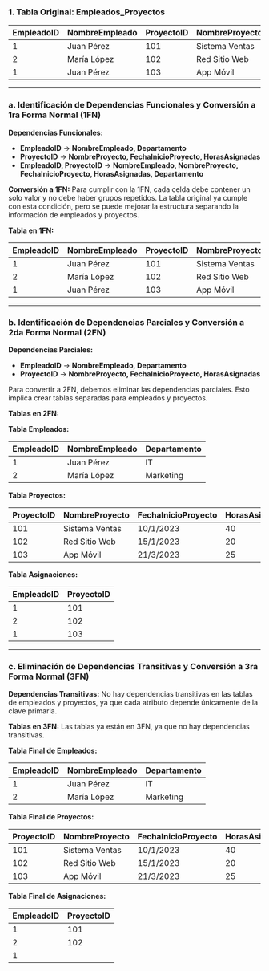 ### 1. Tabla Original: Empleados_Proyectos

| EmpleadoID | NombreEmpleado | ProyectoID | NombreProyecto | FechaInicioProyecto | HorasAsignadas | Departamento |
|------------|----------------|------------|----------------|---------------------|----------------|--------------|
| 1          | Juan Pérez     | 101        | Sistema Ventas | 10/1/2023           | 40             | IT           |
| 2          | María López    | 102        | Red Sitio Web  | 15/1/2023           | 20             | Marketing    |
| 1          | Juan Pérez     | 103        | App Móvil      | 21/3/2023           | 25             | IT           |

---

### a. Identificación de Dependencias Funcionales y Conversión a 1ra Forma Normal (1FN)

**Dependencias Funcionales:**
- **EmpleadoID** → **NombreEmpleado, Departamento**
- **ProyectoID** → **NombreProyecto, FechaInicioProyecto, HorasAsignadas**
- **EmpleadoID, ProyectoID** → **NombreEmpleado, NombreProyecto, FechaInicioProyecto, HorasAsignadas, Departamento**

**Conversión a 1FN:**
Para cumplir con la 1FN, cada celda debe contener un solo valor y no debe haber grupos repetidos. La tabla original ya cumple con esta condición, pero se puede mejorar la estructura separando la información de empleados y proyectos.

**Tabla en 1FN:**

| EmpleadoID | NombreEmpleado | ProyectoID | NombreProyecto | FechaInicioProyecto | HorasAsignadas | Departamento |
|------------|----------------|------------|----------------|---------------------|----------------|--------------|
| 1          | Juan Pérez     | 101        | Sistema Ventas | 10/1/2023           | 40             | IT           |
| 2          | María López    | 102        | Red Sitio Web  | 15/1/2023           | 20             | Marketing    |
| 1          | Juan Pérez     | 103        | App Móvil      | 21/3/2023           | 25             | IT           |

---

### b. Identificación de Dependencias Parciales y Conversión a 2da Forma Normal (2FN)

**Dependencias Parciales:**
- **EmpleadoID** → **NombreEmpleado, Departamento**
- **ProyectoID** → **NombreProyecto, FechaInicioProyecto, HorasAsignadas**

Para convertir a 2FN, debemos eliminar las dependencias parciales. Esto implica crear tablas separadas para empleados y proyectos.

**Tablas en 2FN:**

**Tabla Empleados:**

| EmpleadoID | NombreEmpleado | Departamento |
|------------|----------------|--------------|
| 1          | Juan Pérez     | IT           |
| 2          | María López    | Marketing    |

**Tabla Proyectos:**

| ProyectoID | NombreProyecto | FechaInicioProyecto | HorasAsignadas |
|------------|----------------|---------------------|----------------|
| 101        | Sistema Ventas | 10/1/2023           | 40             |
| 102        | Red Sitio Web  | 15/1/2023           | 20             |
| 103        | App Móvil      | 21/3/2023           | 25             |

**Tabla Asignaciones:**

| EmpleadoID | ProyectoID |
|------------|------------|
| 1          | 101        |
| 2          | 102        |
| 1          | 103        |

---

### c. Eliminación de Dependencias Transitivas y Conversión a 3ra Forma Normal (3FN)

**Dependencias Transitivas:**
No hay dependencias transitivas en las tablas de empleados y proyectos, ya que cada atributo depende únicamente de la clave primaria.

**Tablas en 3FN:**
Las tablas ya están en 3FN, ya que no hay dependencias transitivas.

**Tabla Final de Empleados:**

| EmpleadoID | NombreEmpleado | Departamento |
|------------|----------------|--------------|
| 1          | Juan Pérez     | IT           |
| 2          | María López    | Marketing    |

**Tabla Final de Proyectos:**

| ProyectoID | NombreProyecto | FechaInicioProyecto | HorasAsignadas |
|------------|----------------|---------------------|----------------|
| 101        | Sistema Ventas | 10/1/2023           | 40             |
| 102        | Red Sitio Web  | 15/1/2023           | 20             |
| 103        | App Móvil      | 21/3/2023           | 25             |

**Tabla Final de Asignaciones:**

| EmpleadoID | ProyectoID |
|------------|------------|
| 1          | 101        |
| 2          | 102        |
| 1
